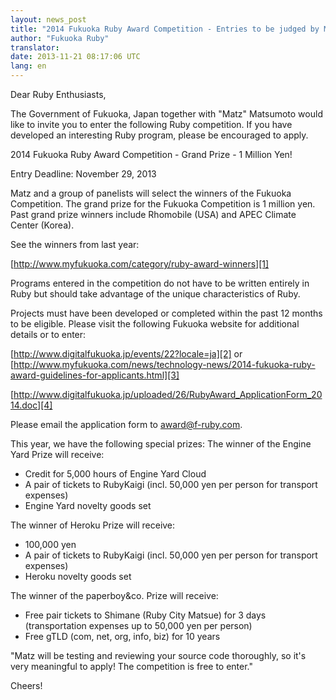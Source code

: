 ```yaml
---
layout: news_post
title: "2014 Fukuoka Ruby Award Competition - Entries to be judged by Matz"
author: "Fukuoka Ruby"
translator:
date: 2013-11-21 08:17:06 UTC
lang: en
---
```


Dear Ruby Enthusiasts,

The Government of Fukuoka, Japan together with "Matz" Matsumoto would
like to invite you to enter the following Ruby competition. If you have
developed an interesting Ruby program, please be encouraged to apply.

2014 Fukuoka Ruby Award Competition - Grand Prize - 1 Million Yen!

Entry Deadline: November 29, 2013

Matz and a group of panelists will select the winners of the Fukuoka Competition.
The grand prize for the Fukuoka Competition is 1 million yen. Past grand
prize winners include Rhomobile (USA) and APEC Climate Center (Korea).

See the winners from last year:

[http://www.myfukuoka.com/category/ruby-award-winners][1]

Programs entered in the competition do not have to be written entirely in Ruby
but should take advantage of the unique characteristics of Ruby.

Projects must have been developed or completed within the past 12 months to be
eligible. Please visit the following Fukuoka website for additional details or
to enter:

[http://www.digitalfukuoka.jp/events/22?locale=ja][2]
or
[http://www.myfukuoka.com/news/technology-news/2014-fukuoka-ruby-award-guidelines-for-applicants.html][3]

[http://www.digitalfukuoka.jp/uploaded/26/RubyAward_ApplicationForm_2014.doc][4]

Please email the application form to [award@f-ruby.com][5].

This year, we have the following special prizes:
The winner of the Engine Yard Prize will receive:

* Credit for 5,000 hours of Engine Yard Cloud
* A pair of tickets to RubyKaigi (incl. 50,000 yen per person for transport expenses)
* Engine Yard novelty goods set

The winner of Heroku Prize will receive:

* 100,000 yen
* A pair of tickets to RubyKaigi (incl. 50,000 yen per person for transport expenses)
* Heroku novelty goods set

The winner of the paperboy&co. Prize will receive:

* Free pair tickets to Shimane (Ruby City Matsue) for 3 days
  (transportation expenses up to 50,000 yen per person)
* Free gTLD (com, net, org, info, biz) for 10 years

"Matz will be testing and reviewing your source code thoroughly, so it's very
meaningful to apply! The competition is free to enter."

Cheers!

[1]: http://www.myfukuoka.com/category/ruby-award-winners
[2]: http://www.digitalfukuoka.jp/events/22?locale=ja
[3]: http://www.myfukuoka.com/news/technology-news/2014-fukuoka-ruby-award-guidelines-for-applicants.html
[4]: http://www.digitalfukuoka.jp/uploaded/26/RubyAward_ApplicationForm_2014.doc
[5]: mailto:award@f-ruby.com
